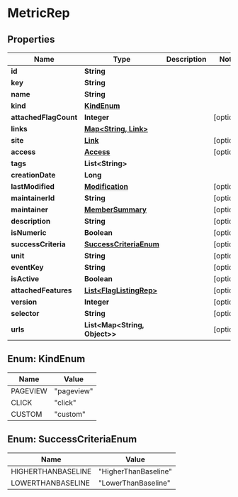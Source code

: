 

# MetricRep


## Properties

| Name | Type | Description | Notes |
|------------ | ------------- | ------------- | -------------|
|**id** | **String** |  |  |
|**key** | **String** |  |  |
|**name** | **String** |  |  |
|**kind** | [**KindEnum**](#KindEnum) |  |  |
|**attachedFlagCount** | **Integer** |  |  [optional] |
|**links** | [**Map&lt;String, Link&gt;**](Link.md) |  |  |
|**site** | [**Link**](Link.md) |  |  [optional] |
|**access** | [**Access**](Access.md) |  |  [optional] |
|**tags** | **List&lt;String&gt;** |  |  |
|**creationDate** | **Long** |  |  |
|**lastModified** | [**Modification**](Modification.md) |  |  [optional] |
|**maintainerId** | **String** |  |  [optional] |
|**maintainer** | [**MemberSummary**](MemberSummary.md) |  |  [optional] |
|**description** | **String** |  |  [optional] |
|**isNumeric** | **Boolean** |  |  [optional] |
|**successCriteria** | [**SuccessCriteriaEnum**](#SuccessCriteriaEnum) |  |  [optional] |
|**unit** | **String** |  |  [optional] |
|**eventKey** | **String** |  |  [optional] |
|**isActive** | **Boolean** |  |  [optional] |
|**attachedFeatures** | [**List&lt;FlagListingRep&gt;**](FlagListingRep.md) |  |  [optional] |
|**version** | **Integer** |  |  [optional] |
|**selector** | **String** |  |  [optional] |
|**urls** | **List&lt;Map&lt;String, Object&gt;&gt;** |  |  [optional] |



## Enum: KindEnum

| Name | Value |
|---- | -----|
| PAGEVIEW | &quot;pageview&quot; |
| CLICK | &quot;click&quot; |
| CUSTOM | &quot;custom&quot; |



## Enum: SuccessCriteriaEnum

| Name | Value |
|---- | -----|
| HIGHERTHANBASELINE | &quot;HigherThanBaseline&quot; |
| LOWERTHANBASELINE | &quot;LowerThanBaseline&quot; |



